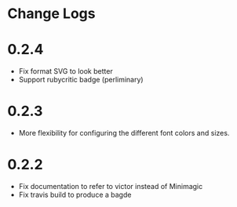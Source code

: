# Change Logs

# 0.2.4

* Fix format SVG to look better
* Support rubycritic badge (perliminary)

# 0.2.3

* More flexibility for configuring the different font colors and sizes.

# 0.2.2

* Fix documentation to refer to victor instead of Minimagic
* Fix travis build to produce a bagde
